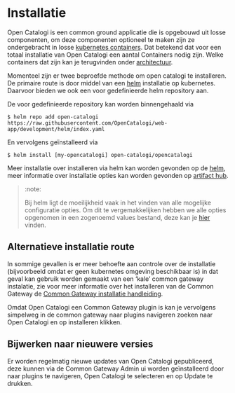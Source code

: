 # Installatie

Open Catalogi is een common ground applicatie die is opgebouwd uit losse componenten, om deze componenten optioneel te maken zijn ze ondergebracht in losse [kubernetes containers](https://kubernetes.io/docs/concepts/containers/). Dat betekend dat voor een totaal installatie van Open Catalogi een aantal Containers nodig zijn. Welke containers dat zijn kan je terugvinden onder [architectuur]().

Momenteel zijn er twee beproefde methode om open catalogi te installeren. De primaire route is door middel van een [helm](https://helm.sh/) installatie op kubernetes. Daarvoor bieden we ook een voor gedefinieerde helm repository aan.

De voor gedefinieerde repository kan worden binnengehaald via

```cli
$ helm repo add open-catalogi https://raw.githubusercontent.com/OpenCatalogi/web-app/development/helm/index.yaml
```

En vervolgens geïnstalleerd via

```cli
$ helm install [my-opencatalogi] open-catalogi/opencatalogi 
```

Meer installatie over installeren via helm kan worden gevonden op de  [helm](https://helm.sh/), meer informatie over installatie opties kan worden gevonden op [artifact hub](https://artifacthub.io/packages/helm/opencatalogi/opencatalogi?modal=values).

> :note:
>
> Bij helm ligt de moeilijkheid vaak in het vinden van alle mogelijke configuratie opties. Om dit te vergemakkelijken hebben we alle opties opgenomen in een zogenoemd values bestand, deze kan je [hier](https://artifacthub.io/packages/helm/opencatalogi/opencatalogi?modal=values) vinden.

## Alternatieve installatie route

In sommige gevallen is er meer behoefte aan controle over de installatie (bijvoorbeeld omdat er geen kubernetes omgeving beschikbaar is) in dat geval kan gebruik worden gemaakt van een ‘kale’ common gateway instalatie, zie voor meer informatie over het installeren van de Common Gateway de [Common Gateway installatie handleiding](https://github.com/ConductionNL/commonground-gateway).

Omdat Open Catalogi een Common Gateway plugin is kan je vervolgens simpelweg in de common gateway naar plugins navigeren zoeken naar Open Catalogi en op installeren klikken.

## Bijwerken naar nieuwere versies

Er worden regelmatig nieuwe updates van Open Catalogi gepubliceerd, deze kunnen via de Common Gateway Admin ui worden geïnstalleerd door  naar plugins te navigeren, Open Catalogi te selecteren en op Update te drukken.
